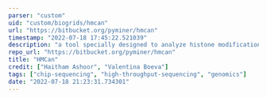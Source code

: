 ```yaml
---
parser: "custom"
uid: "custom/biogrids/hmcan"
url: "https://bitbucket.org/pyminer/hmcan"
timestamp: "2022-07-18 17:45:22.521039"
description: "a tool specially designed to analyze histone modification ChIP-seq data produced from cancer genomes. HMCan corrects for the GC-content and copy number bias and then applies Hidden Markov Models to detect the signal from the corrected data. On simulated data, HMCan outperformed several commonly used tools developed to analyze histone modification data produced from genomes without copy number alterations."
repo_url: "https://bitbucket.org/pyminer/hmcan"
title: "HMCan"
credit: ["Haitham Ashoor", "Valentina Boeva"]
tags: ["chip-sequencing", "high-throughput-sequencing", "genomics"]
date: "2022-07-18 21:23:31.734301"
---
```

